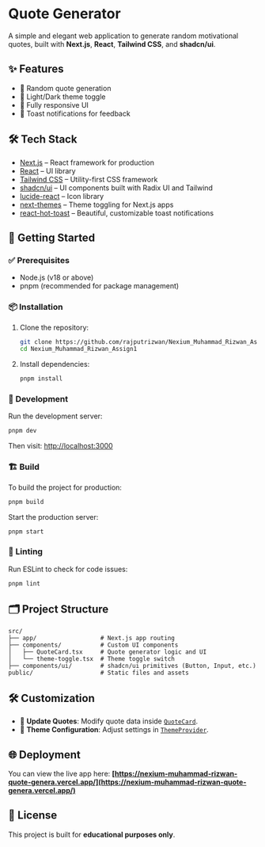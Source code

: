 
# Quote Generator

A simple and elegant web application to generate random motivational quotes, built with **Next.js**, **React**, **Tailwind CSS**, and **shadcn/ui**.

## ✨ Features

- 🎯 Random quote generation
- 🌙 Light/Dark theme toggle
- 📱 Fully responsive UI
- 🔔 Toast notifications for feedback

## 🛠️ Tech Stack

- [Next.js](https://nextjs.org/) – React framework for production
- [React](https://react.dev/) – UI library
- [Tailwind CSS](https://tailwindcss.com/) – Utility-first CSS framework
- [shadcn/ui](https://ui.shadcn.com/) – UI components built with Radix UI and Tailwind
- [lucide-react](https://lucide.dev/) – Icon library
- [next-themes](https://github.com/pacocoursey/next-themes) – Theme toggling for Next.js apps
- [react-hot-toast](https://react-hot-toast.com/) – Beautiful, customizable toast notifications

## 🚀 Getting Started

### ✅ Prerequisites

- Node.js (v18 or above)
- pnpm (recommended for package management)

### 📦 Installation

1. Clone the repository:

   ```bash
   git clone https://github.com/rajputrizwan/Nexium_Muhammad_Rizwan_Assign1.git
   cd Nexium_Muhammad_Rizwan_Assign1
   ```

2. Install dependencies:

   ```bash
   pnpm install
   ```

### 🧪 Development

Run the development server:

```bash
pnpm dev
```

Then visit: [http://localhost:3000](http://localhost:3000)

### 🏗️ Build

To build the project for production:

```bash
pnpm build
```

Start the production server:

```bash
pnpm start
```

### 🧹 Linting

Run ESLint to check for code issues:

```bash
pnpm lint
```

## 🗂️ Project Structure

```
src/
├── app/                  # Next.js app routing
├── components/           # Custom UI components
│   ├── QuoteCard.tsx     # Quote generator logic and UI
│   └── theme-toggle.tsx  # Theme toggle switch
├── components/ui/        # shadcn/ui primitives (Button, Input, etc.)
public/                   # Static files and assets
```

## 🛠️ Customization

- 💬 **Update Quotes**: Modify quote data inside [`QuoteCard`](src/components/QuoteCard.tsx).
- 🎨 **Theme Configuration**: Adjust settings in [`ThemeProvider`](src/components/theme-provider.tsx).

## 🌐 Deployment

You can view the live app here: **[https://nexium-muhammad-rizwan-quote-genera.vercel.app/](https://nexium-muhammad-rizwan-quote-genera.vercel.app/)**

## 📄 License

This project is built for **educational purposes only**.
